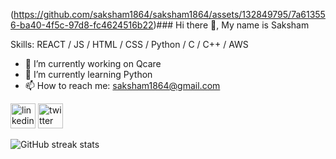 (https://github.com/saksham1864/saksham1864/assets/132849795/7a613556-ba40-4f5c-97d8-fc4624516b22)### Hi there 👋, My name is Saksham

Skills:   REACT / JS / HTML / CSS / Python / C / C++ / AWS 

- 🔭 I’m currently working on Qcare 
- 🌱 I’m currently learning Python 
- 📫 How to reach me: saksham1864@gmail.com 


[<img src='https://img.icons8.com/?size=100&id=98960&format=png&color=000000' alt='linkedin' height='40'>](https://www.linkedin.com/in/sakshamsharma24/)   [<img src='https://img.icons8.com/?size=100&id=01GWmP9aUoPj&format=png&color=000000 ' alt='twitter' height='40'>](https://twitter.com/@fawkesverse)

![GitHub streak stats](https://streak-stats.demolab.com/?user=saksham1864)  




